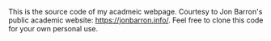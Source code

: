 This is the source code of my acadmeic webpage. Courtesy to Jon Barron's public academic website: https://jonbarron.info/. Feel free to clone this code for your own personal use.
